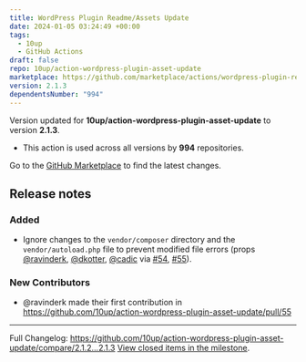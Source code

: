 ```yaml
---
title: WordPress Plugin Readme/Assets Update
date: 2024-01-05 03:24:49 +00:00
tags:
  - 10up
  - GitHub Actions
draft: false
repo: 10up/action-wordpress-plugin-asset-update
marketplace: https://github.com/marketplace/actions/wordpress-plugin-readme-assets-update
version: 2.1.3
dependentsNumber: "994"
---
```



Version updated for **10up/action-wordpress-plugin-asset-update** to version **2.1.3**.
- This action is used across all versions by **994** repositories.

Go to the [GitHub Marketplace](https://github.com/marketplace/actions/wordpress-plugin-readme-assets-update) to find the latest changes.

## Release notes

### Added
- Ignore changes to the `vendor/composer` directory and the `vendor/autoload.php` file to prevent modified file errors (props [@ravinderk](https://github.com/ravinderk), [@dkotter](https://github.com/dkotter), [@cadic](https://github.com/cadic) via [#54](https://github.com/10up/action-wordpress-plugin-asset-update/pull/54), [#55](https://github.com/10up/action-wordpress-plugin-asset-update/pull/55)).

### New Contributors
* @ravinderk made their first contribution in https://github.com/10up/action-wordpress-plugin-asset-update/pull/55

---
Full Changelog: https://github.com/10up/action-wordpress-plugin-asset-update/compare/2.1.2...2.1.3
[View closed items in the milestone](https://github.com/10up/action-wordpress-plugin-asset-update/milestone/9?closed=1).
